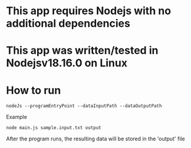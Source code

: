 # This app requires Nodejs with no additional dependencies
# This app was written/tested in Nodejsv18.16.0 on Linux

# How to run
```
nodeJs --programEntryPoint --dataInputPath --dataOutputPath
```

Example
```
node main.js sample.input.txt output
```
After the program runs, the resulting data will be stored in the 'output' file
